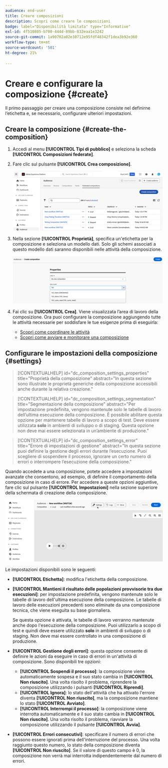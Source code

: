 ```yaml
---
audience: end-user
title: Creare composizioni
description: Scopri come creare le composizioni
badge: label="Disponibilità limitata" type="Informative"
exl-id: 4f510805-b700-444d-89bb-832eaa1e3242
source-git-commit: 1a90702a02e30712e95fdf48342f1dea3b92e360
workflow-type: tm+mt
source-wordcount: '501'
ht-degree: 21%

---
```


# Creare e configurare la composizione {#create}

Il primo passaggio per creare una composizione consiste nel definirne l’etichetta e, se necessario, configurare ulteriori impostazioni.

## Creare la composizione {#create-the-composition}

1. Accedi al menu **[!UICONTROL Tipi di pubblico]** e seleziona la scheda **[!UICONTROL Composizioni federate]**.

1. Fare clic sul pulsante **[!UICONTROL Crea composizione]**.

   ![](assets/composition-create.png)

1. Nella sezione **[!UICONTROL Proprietà]**, specifica un&#39;etichetta per la composizione e seleziona un modello dati. Solo gli schemi associati a questo modello dati saranno disponibili nelle attività della composizione.

   ![](assets/composition-select-schema.png)

1. Fai clic su **[!UICONTROL Crea]**. Viene visualizzata l’area di lavoro della composizione. Ora puoi configurare la composizione aggiungendo tutte le attività necessarie per soddisfare le tue esigenze prima di eseguirla:

   * [Scopri come coordinare le attività](#action-activities)
   * [Scopri come avviare e monitorare una composizione](#save)

## Configurare le impostazioni della composizione {#settings}

>[!CONTEXTUALHELP]
>id="dc_composition_settings_properties"
>title="Proprietà della composizione"
>abstract="In questa sezione sono illustrate le proprietà generiche della composizione accessibili anche durante la relativa creazione."

>[!CONTEXTUALHELP]
>id="dc_composition_settings_segmentation"
>title="Segmentazione della composizione"
>abstract="Per impostazione predefinita, vengono mantenute solo le tabelle di lavoro dell’ultima esecuzione della composizione. È possibile abilitare questa opzione per mantenere tabelle di lavoro a scopo di test. Deve essere utilizzata **solo** in ambienti di sviluppo o di staging. Questa opzione non deve mai essere selezionata in un’ambiente di produzione."

>[!CONTEXTUALHELP]
>id="dc_composition_settings_error"
>title="Errore di impostazioni di gestione"
>abstract="In questa sezione puoi definire la gestione degli errori durante l’esecuzione. Puoi scegliere di sospendere il processo, ignorare un certo numero di errori o interrompere l’esecuzione della composizione."

Quando accedete a una composizione, potete accedere a impostazioni avanzate che consentono, ad esempio, di definire il comportamento della composizione in caso di errore. Per accedere a queste opzioni aggiuntive, fare clic sul pulsante **[!UICONTROL Impostazioni]** nella sezione superiore della schermata di creazione della composizione.

![](assets/composition-create-settings.png)

Le impostazioni disponibili sono le seguenti:

* **[!UICONTROL Etichetta]**: modifica l&#39;etichetta della composizione.

* **[!UICONTROL Mantieni il risultato delle popolazioni provvisorie tra due esecuzioni]**: per impostazione predefinita, vengono mantenute solo le tabelle di lavoro dell&#39;ultima esecuzione della composizione. Le tabelle di lavoro delle esecuzioni precedenti sono eliminate da una composizione tecnica, che viene eseguita su base giornaliera.

  Se questa opzione è attivata, le tabelle di lavoro verranno mantenute anche dopo l&#39;esecuzione della composizione. Puoi utilizzarlo a scopo di test e quindi deve essere utilizzato **solo** in ambienti di sviluppo o di staging. Non deve mai essere controllato in una composizione di produzione.

* **[!UICONTROL Gestione degli errori]**: questa opzione consente di definire le azioni da eseguire in caso di errori in un&#39;attività di composizione. Sono disponibili tre opzioni:

   * **[!UICONTROL Sospendi il processo]**: la composizione viene automaticamente sospesa e il suo stato cambia in **[!UICONTROL Non riuscito]**. Una volta risolto il problema, riprendere la composizione utilizzando i pulsanti **[!UICONTROL Riprendi]**.
   * **[!UICONTROL Ignora]**: lo stato dell&#39;attività che ha attivato l&#39;errore diventa **[!UICONTROL Non riuscito]**, ma la composizione mantiene lo stato **[!UICONTROL Avviato]**.
   * **[!UICONTROL Interrompi il processo]**: la composizione viene interrotta automaticamente e il suo stato cambia in **[!UICONTROL Non riuscito]**. Una volta risolto il problema, riavviare la composizione utilizzando il pulsante **[!UICONTROL Avvia]**.

* **[!UICONTROL Errori consecutivi]**: specificare il numero di errori che possono essere ignorati prima dell&#39;interruzione del processo. Una volta raggiunto questo numero, lo stato della composizione diventa **[!UICONTROL Non riuscito]**. Se il valore di questo campo è 0, la composizione non verrà mai interrotta indipendentemente dal numero di errori.
